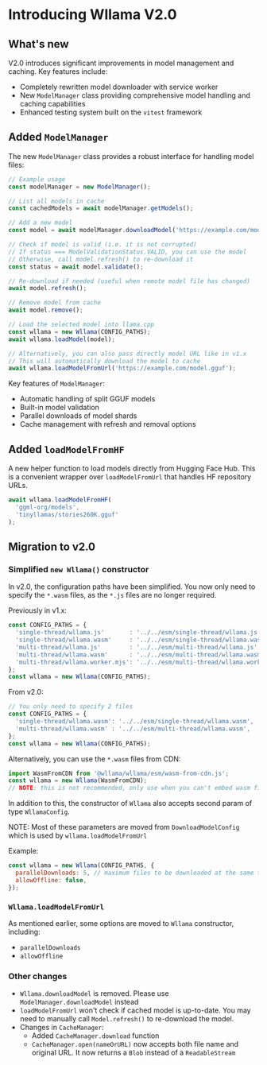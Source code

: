 # Introducing Wllama V2.0

## What's new

V2.0 introduces significant improvements in model management and caching. Key features include:

- Completely rewritten model downloader with service worker
- New `ModelManager` class providing comprehensive model handling and caching capabilities
- Enhanced testing system built on the `vitest` framework

## Added `ModelManager`

The new `ModelManager` class provides a robust interface for handling model files:

```typescript
// Example usage
const modelManager = new ModelManager();

// List all models in cache
const cachedModels = await modelManager.getModels();

// Add a new model
const model = await modelManager.downloadModel('https://example.com/model.gguf');

// Check if model is valid (i.e. it is not corrupted)
// If status === ModelValidationStatus.VALID, you can use the model
// Otherwise, call model.refresh() to re-download it
const status = await model.validate();

// Re-download if needed (useful when remote model file has changed)
await model.refresh();

// Remove model from cache
await model.remove();

// Load the selected model into llama.cpp
const wllama = new Wllama(CONFIG_PATHS);
await wllama.loadModel(model);

// Alternatively, you can also pass directly model URL like in v1.x
// This will automatically download the model to cache
await wllama.loadModelFromUrl('https://example.com/model.gguf');
```

Key features of `ModelManager`:
- Automatic handling of split GGUF models
- Built-in model validation
- Parallel downloads of model shards
- Cache management with refresh and removal options

## Added `loadModelFromHF`

A new helper function to load models directly from Hugging Face Hub. This is a convenient wrapper over `loadModelFromUrl` that handles HF repository URLs.

```js
await wllama.loadModelFromHF(
  'ggml-org/models',
  'tinyllamas/stories260K.gguf'
);
```

## Migration to v2.0

### Simplified `new Wllama()` constructor

In v2.0, the configuration paths have been simplified. You now only need to specify the `*.wasm` files, as the `*.js` files are no longer required.

Previously in v1.x:

```js
const CONFIG_PATHS = {
  'single-thread/wllama.js'       : '../../esm/single-thread/wllama.js',
  'single-thread/wllama.wasm'     : '../../esm/single-thread/wllama.wasm',
  'multi-thread/wllama.js'        : '../../esm/multi-thread/wllama.js',
  'multi-thread/wllama.wasm'      : '../../esm/multi-thread/wllama.wasm',
  'multi-thread/wllama.worker.mjs': '../../esm/multi-thread/wllama.worker.mjs',
};
const wllama = new Wllama(CONFIG_PATHS);
```

From v2.0:

```js
// You only need to specify 2 files
const CONFIG_PATHS = {
  'single-thread/wllama.wasm': '../../esm/single-thread/wllama.wasm',
  'multi-thread/wllama.wasm' : '../../esm/multi-thread/wllama.wasm',
};
const wllama = new Wllama(CONFIG_PATHS);
```

Alternatively, you can use the `*.wasm` files from CDN:

```js
import WasmFromCDN from '@wllama/wllama/esm/wasm-from-cdn.js';
const wllama = new Wllama(WasmFromCDN);
// NOTE: this is not recommended, only use when you can't embed wasm files in your project
```

In addition to this, the constructor of `Wllama` also accepts second param of type `WllamaConfig`.

NOTE: Most of these parameters are moved from `DownloadModelConfig` which is used by `wllama.loadModelFromUrl`

Example:

```js
const wllama = new Wllama(CONFIG_PATHS, {
  parallelDownloads: 5, // maximum files to be downloaded at the same time
  allowOffline: false,
});
```

### `Wllama.loadModelFromUrl`

As mentioned earlier, some options are moved to `Wllama` constructor, including:
- `parallelDownloads`
- `allowOffline`

### Other changes

- `Wllama.downloadModel` is removed. Please use `ModelManager.downloadModel` instead
- `loadModelFromUrl` won't check if cached model is up-to-date. You may need to manually call `Model.refresh()` to re-download the model.
- Changes in `CacheManager`:
  - Added `CacheManager.download` function
  - `CacheManager.open(nameOrURL)` now accepts both file name and original URL. It now returns a `Blob` instead of a `ReadableStream`
